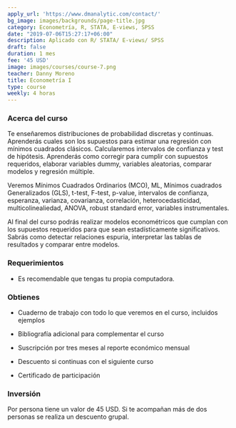 ```yaml
---
apply_url: 'https://www.dmanalytic.com/contact/'
bg_image: images/backgrounds/page-title.jpg
category: Econometría, R, STATA, E-views, SPSS
date: "2019-07-06T15:27:17+06:00"
description: Aplicado con R/ STATA/ E-views/ SPSS
draft: false
duration: 1 mes
fee: '45 USD'
image: images/courses/course-7.png
teacher: Danny Moreno
title: Econometría I
type: course
weekly: 4 horas
---
```


### Acerca del curso

Te enseñaremos distribuciones de probabilidad discretas y continuas. Aprenderás cuales son los supuestos para estimar una regresión con mínimos cuadrados clásicos. Calcularemos intervalos de confianza y test de hipótesis. Aprenderás como corregir para cumplir con supuestos requeridos, elaborar variables dummy, variables aleatorias, comparar modelos y regresión múltiple.

Veremos Mínimos Cuadrados Ordinarios (MCO), ML, Mínimos cuadrados Generalizados (GLS), t-test, F-test, p-value, intervalos de confianza, esperanza, varianza, covarianza, correlación, heterocedasticidad, multicolinealiedad, ANOVA, robust standard error, variables instrumentales.

Al final del curso podrás realizar modelos econométricos que cumplan con los supuestos requeridos para que sean estadísticamente significativos. Sabrás como detectar relaciones espuria, interpretar las tablas de resultados y comparar entre modelos.</p>

### Requerimientos

* Es recomendable que tengas tu propia computadora.

### Obtienes

* Cuaderno de trabajo con todo lo que veremos en el curso, incluidos ejemplos

* Bibliografía adicional para complementar el curso

* Suscripción por tres meses al reporte económico mensual

* Descuento si continuas con el siguiente curso

* Certificado de participación


### Inversión

Por persona tiene un valor de 45 USD. Si te acompañan más de dos personas se realiza un descuento grupal.